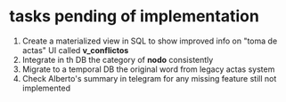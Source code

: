 # tasks pending of implementation


1. Create a materialized view in SQL to show improved info on "toma de actas" UI called **v_conflictos**
2. Integrate in th DB the category of **nodo** consistently
3. Migrate to a temporal DB the original word from legacy actas system
4. Check Alberto's summary in telegram for any missing feature still not implemented